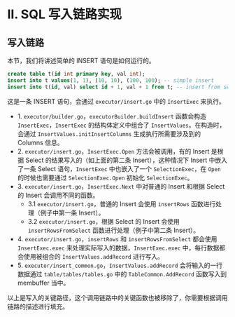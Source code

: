 # II. SQL 写入链路实现

## 写入链路

本节，我们将讲述简单的 INSERT 语句是如何运行的。

```sql
create table t(id int primary key, val int);
insert into t values(1, 1), (10, 10), (100, 100); -- simple insert
insert into t(id, val) select id + 1, val + 1 from t; -- insert from select
```

这是一条 INSERT 语句，会通过 `executor/insert.go` 中的 `InsertExec` 来执行。

- 1\. `executor/builder.go`，`executorBuilder.buildInsert` 函数会构造 `InsertExec`，`InsertExec` 的结构体定义中组合了 `InsertValues`。在构造时，会通过 `InsertValues.initInsertColumns` 生成执行所需要涉及到的 Columns 信息。
- 2\. `executor/insert.go`，`InsertExec.Open` 方法会被调用，有的 Insert 是根据 Select 的结果写入的（如上面的第二条 Insert），这种情况下 Insert 中嵌入了一条 Select 语句，`InsertExec` 中也嵌入了一个 `SelectionExec`，在 `Open` 的时候也需要通过 `SelectionExec.Open` 初始化 `SelectionExec`。
- 3\. `executor/insert.go`，`InsertExec.Next` 中对普通的 Insert 和根据 Select 的 Insert 会调用不同的函数。
    - 3.1 `executor/insert.go`，普通的 Insert 会使用 `insertRows` 函数进行处理（例子中第一条 Insert）。
    - 3.2 `executor/insert.go`，根据 Select 的 Insert 会使用 `insertRowsFromSelect` 函数进行处理（例子中第二条 Insert）。
- 4\. `executor/insert.go`，`insertRows` 和 `insertRowsFromSelect` 都会使用 `InsertExec.exec` 来处理实际写入的数据，`InsertExec.exec` 中，每行数据都会使用被组合的 `InsertValues.addRecord` 进行写入。
- 5\. `executor/insert_common.go`，`InsertValues.addRecord` 会将输入的一行数据通过 `table/tables/tables.go` 中的 `TableCommon.AddRecord` 函数写入到 membuffer 当中。

以上是写入的关键路径，这个调用链路中的关键函数也被移除了，你需要根据调用链路的描述进行填充。

